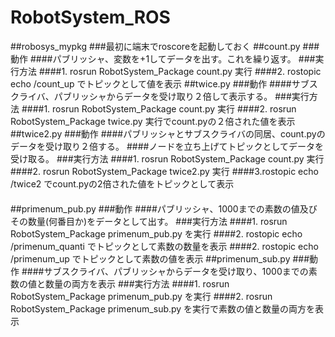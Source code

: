 # RobotSystem_ROS
##robosys_mypkg
###最初に端末でroscoreを起動しておく
##count.py
###動作
####パブリッシャ、変数を+1してデータを出す。これを繰り返す。
###実行方法
####1. rosrun RobotSystem_Package count.py 実行
####2. rostopic echo /count_up でトピックとして値を表示
##twice.py
###動作
####サブスクライバ、パブリッシャからデータを受け取り２倍して表示する。
###実行方法
####1. rosrun RobotSystem_Package count.py 実行
####2. rosrun RobotSystem_Package twice.py 実行でcount.pyの２倍された値を表示
##twice2.py
###動作
####パブリッシャとサブスクライバの同居、count.pyのデータを受け取り２倍する。
####ノードを立ち上げてトピックとしてデータを受け取る。
###実行方法
####1. rosrun RobotSystem_Package count.py 実行
####2. rosrun RobotSystem_Package twice2.py 実行
####3.rostopic echo /twice2 でcount.pyの2倍された値をトピックとして表示
####
##primenum_pub.py
###動作
####パブリッシャ、1000までの素数の値及びその数量(何番目か)をデータとして出す。
###実行方法
####1. rosrun RobotSystem_Package primenum_pub.py を実行
####2. rostopic echo /primenum_quanti でトピックとして素数の数量を表示
####2. rostopic echo /primenum_up でトピックとして素数の値を表示
##primenum_sub.py
###動作
####サブスクライバ、パブリッシャからデータを受け取り、1000までの素数の値と数量の両方を表示
###実行方法
####1. rosrun RobotSystem_Package primenum_pub.py を実行
####2. rosrun RobotSystem_Package primenum_sub.py を実行で素数の値と数量の両方を表示
